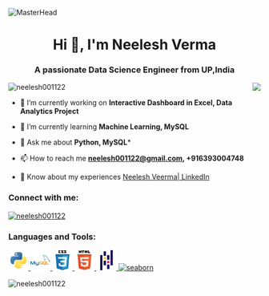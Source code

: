 ![MasterHead](https://static.pingcap.com/files/2022/12/05072707/chatGPT-GitHub-banner.jpg)

<h1 align="center">Hi 👋, I'm Neelesh Verma</h1>
<h3 align="center">A passionate Data Science Engineer from UP,India</h3>
<img align="right" al="Coding" widgt="400" src="https://media.tenor.com/qJ5evVs-_uUAAAAC/coding.gif">

<p align="left"> <img src="https://komarev.com/ghpvc/?username=neelesh001122&label=Profile%20views&color=0e75b6&style=flat" alt="neelesh001122" /> </p>

- 🔭 I’m currently working on **Interactive Dashboard in Excel, Data Analytics Project**

- 🌱 I’m currently learning **Machine Learning, MySQL**

- 💬 Ask me about **Python, MySQL***

- 📫 How to reach me **neelesh001122@gmail.com, +916393004748**

- 📄 Know about my experiences [Neelesh Veerma| LinkedIn](https://linkedin.com/in/neelesh001122)

<h3 align="left">Connect with me:</h3>
<p align="left">
<a href="https://linkedin.com/in/neelesh001122" target="blank"><img align="center" src="https://raw.githubusercontent.com/rahuldkjain/github-profile-readme-generator/master/src/images/icons/Social/linked-in-alt.svg" alt="neelesh001122" height="30" width="40" /></a>
</p>

<h3 align="left">Languages and Tools:</h3>
<p align="left"> <a href="https://www.python.org" target="_blank" rel="noreferrer"> <img src="https://raw.githubusercontent.com/devicons/devicon/master/icons/python/python-original.svg" alt="python" width="40" height="40"/> </a> <a href="https://www.mysql.com/" target="_blank" rel="noreferrer"> <img src="https://raw.githubusercontent.com/devicons/devicon/master/icons/mysql/mysql-original-wordmark.svg" alt="mysql" width="40" height="40"/> </a> <a href="https://www.w3schools.com/css/" target="_blank" rel="noreferrer"> <img src="https://raw.githubusercontent.com/devicons/devicon/master/icons/css3/css3-original-wordmark.svg" alt="css3" width="40" height="40"/> </a> <a href="https://www.w3.org/html/" target="_blank" rel="noreferrer"> <img src="https://raw.githubusercontent.com/devicons/devicon/master/icons/html5/html5-original-wordmark.svg" alt="html5" width="40" height="40"/> </a> <a href="https://pandas.pydata.org/" target="_blank" rel="noreferrer"> <img src="https://raw.githubusercontent.com/devicons/devicon/2ae2a900d2f041da66e950e4d48052658d850630/icons/pandas/pandas-original.svg" alt="pandas" width="40" height="40"/> </a> <a href="https://seaborn.pydata.org/" target="_blank" rel="noreferrer"> <img src="https://seaborn.pydata.org/_images/logo-mark-lightbg.svg" alt="seaborn" width="40" height="40"/> </a> </p>

<p><img align="center" src="https://github-readme-stats.vercel.app/api/top-langs?username=neelesh001122&show_icons=true&locale=en&layout=compact" alt="neelesh001122" /></p>
